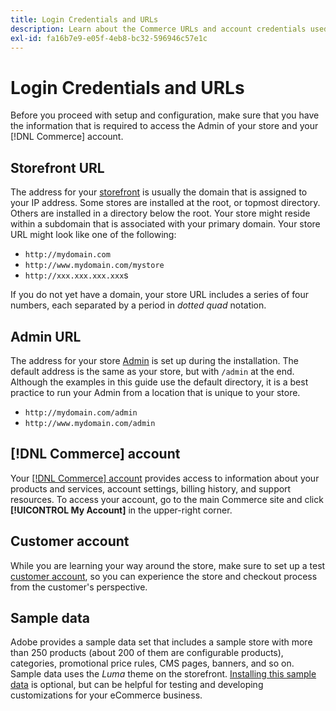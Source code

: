 ```yaml
---
title: Login Credentials and URLs
description: Learn about the Commerce URLs and account credentials used to gain access to your Admin and to your storefront.
exl-id: fa16b7e9-e05f-4eb8-bc32-596946c57e1c
---
```

# Login Credentials and URLs

Before you proceed with setup and configuration, make sure that you have the information that is required to access the Admin of your store and your [!DNL Commerce] account.

## Storefront URL

The address for your [storefront](storefront.md) is usually the domain that is assigned to your IP address. Some stores are installed at the root, or topmost directory. Others are installed in a directory below the root. Your store might reside within a subdomain that is associated with your primary domain. Your store URL might look like one of the following:

- `http://mydomain.com`
- `http://www.mydomain.com/mystore`
- `http://xxx.xxx.xxx.xxx`s

If you do not yet have a domain, your store URL includes a series of four numbers, each separated by a period in _dotted quad_ notation.

## Admin URL

The address for your store [Admin](admin.md) is set up during the installation. The default address is the same as your store, but with `/admin` at the end. Although the examples in this guide use the default directory, it is a best practice to run your Admin from a location that is unique to your store.

- `http://mydomain.com/admin`
- `http://www.mydomain.com/admin`

## [!DNL Commerce] account

Your [[!DNL Commerce] account](commerce-account-create.md) provides access to information about your products and services, account settings, billing history, and support resources. To access your account, go to the main Commerce site and click **[!UICONTROL My Account]** in the upper-right corner.

## Customer account

While you are learning your way around the store, make sure to set up a test [customer account](../customers/account-dashboard.md), so you can experience the store and checkout process from the customer's perspective.

## Sample data

Adobe provides a sample data set that includes a sample store with more than 250 products (about 200 of them are configurable products), categories, promotional price rules, CMS pages, banners, and so on. Sample data uses the _Luma_ theme on the storefront. [Installing this sample data](https://experienceleague.adobe.com/docs/commerce-operations/installation-guide/next-steps/sample-data/overview.html) is optional, but can be helpful for testing and developing customizations for your eCommerce business.
